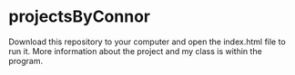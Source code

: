 # projectsByConnor
Download this repository to your computer and open the index.html file to run it. More information about the project and my class is within the program.

